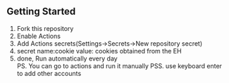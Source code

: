 ## Getting Started
1. Fork this repository<br>
2. Enable Actions<br>
3. Add Actions secrets(Settings->Secrets->New repository secret)<br>
4. secret name:cookie     value: cookies obtained from the EH<br>
5. done, Run automatically every day<br>
PS. You can go to actions and run it manually
PSS. use keyboard enter to add other accounts
